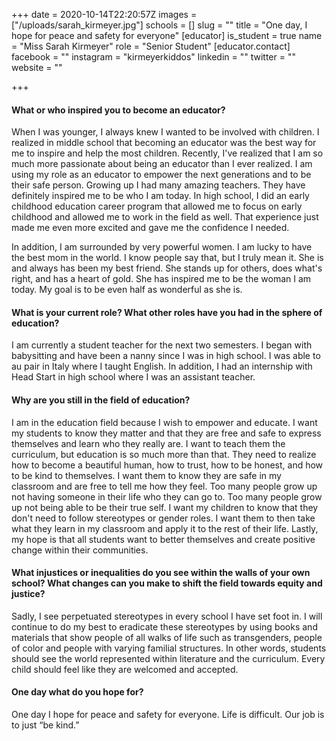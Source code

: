 +++
date = 2020-10-14T22:20:57Z
images = ["/uploads/sarah_kirmeyer.jpg"]
schools = []
slug = ""
title = "One day, I hope for peace and safety for everyone"
[educator]
is_student = true
name = "Miss Sarah Kirmeyer"
role = "Senior Student"
[educator.contact]
facebook = ""
instagram = "kirmeyerkiddos"
linkedin = ""
twitter = ""
website = ""

+++
#### What or who inspired you to become an educator?

When I was younger, I always knew I wanted to be involved with children. I realized in middle school that becoming an educator was the best way for me to inspire and help the most children. Recently, I've realized that I am so much more passionate about being an educator than I ever realized. I am using my role as an educator to empower the next generations and to be their safe person. Growing up I had many amazing teachers. They have definitely inspired me to be who I am today. In high school, I did an early childhood education career program that allowed me to focus on early childhood and allowed me to work in the field as well. That experience just made me even more excited and gave me the confidence I needed.

In addition, I am surrounded by very powerful women. I am lucky to have the best mom in the world. I know people say that, but I truly mean it. She is and always has been my best friend. She stands up for others, does what's right, and has a heart of gold. She has inspired me to be the woman I am today. My goal is to be even half as wonderful as she is.

#### What is your current role? What other roles have you had in the sphere of education?

I am currently a student teacher  for the next two semesters. I began with babysitting and have been a nanny since I was in high school. I was able to au pair in Italy where I taught English. In addition, I had an internship with Head Start in high school where I was an assistant teacher.

#### Why are you still in the field of education?

I am in the education field because I wish to empower and educate.  I want my students to know they matter and that they are free and safe to express themselves and learn who they really are. I want to teach them the curriculum, but education is so much more than that. They need to realize how to become a beautiful human, how to trust, how to be honest, and how to be kind to themselves. I want them to know they are safe in my classroom and are free to tell me how they feel. Too many people grow up not having someone in their life who they can go to. Too many people grow up not being able to be their true self. I want my children to know that they don't need to follow stereotypes or gender roles. I want them to then take what they learn in my classroom and apply it to the rest of their life. Lastly, my hope is that all students want to better themselves and create positive change within their communities. 

#### What injustices or inequalities do you see within the walls of your own school? What changes can you make to shift the field towards equity and justice?

Sadly, I see perpetuated stereotypes in every school I have set foot in.  I will continue to do my best to eradicate these stereotypes by using books and materials that show people of all walks of life such as transgenders, people of color and people with varying familial structures. In other words, students should see the world represented within literature and the curriculum. Every  child should feel like they are welcomed and accepted.

#### One day what do you hope for?

One day I hope for peace and safety for everyone. Life is difficult.  Our job is to just “be kind.”